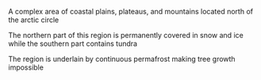 A complex area of coastal plains, plateaus, and mountains located north of the arctic circle

The northern part of this region is permanently covered in snow and ice while the southern part contains tundra

The region is underlain by continuous permafrost making tree growth impossible

